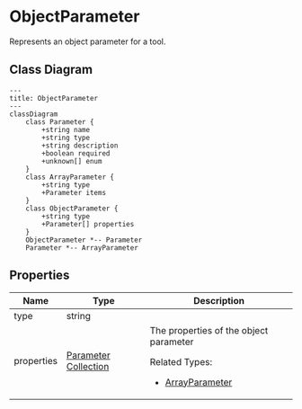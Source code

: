 # ObjectParameter

Represents an object parameter for a tool.

## Class Diagram

```mermaid
---
title: ObjectParameter
---
classDiagram
    class Parameter {
        +string name
        +string type
        +string description
        +boolean required
        +unknown[] enum
    }
    class ArrayParameter {
        +string type
        +Parameter items
    }
    class ObjectParameter {
        +string type
        +Parameter[] properties
    }
    ObjectParameter *-- Parameter
    Parameter *-- ArrayParameter
```





## Properties

| Name | Type | Description |
| ---- | ---- | ----------- |
| type | string |   |
| properties | [Parameter Collection](Parameter.md) | The properties of the object parameter <p>Related Types:<ul><li>[ArrayParameter](ArrayParameter.md)</li></ul></p> |


